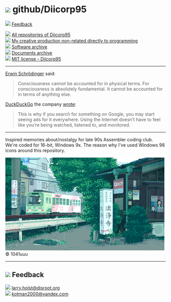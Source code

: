 # ![](https://win98icons.alexmeub.com/icons/png/tip.png)&nbsp;github/Diicorp95
![](https://win98icons.alexmeub.com/icons/png/message_empty_tack-1.png)&nbsp;[Feedback](#feedback)

![](https://win98icons.alexmeub.com/icons/png/directory_closed-2.png)&nbsp;[All repositories of Diicorp95](https://github.com/search?q=user%3ADiicorp95+&type=)<br>
![](https://win98icons.alexmeub.com/icons/png/directory_closed-2.png)&nbsp;[My creative production non-related directly to programming](https://github.com/Diicorp95/Diicorp95/blob/main/production/README.md)<br>
![](https://win98icons.alexmeub.com/icons/png/directory_closed-2.png)&nbsp;[Software archive](https://github.com/Diicorp95/Diicorp95/blob/main/software-archiving/README.md)<br>
![](https://win98icons.alexmeub.com/icons/png/directory_closed-2.png)&nbsp;[Documents archive](https://github.com/Diicorp95/Diicorp95/blob/main/documents-archiving/README.md)<br>
![](https://win98icons.alexmeub.com/icons/png/document-1.png)&nbsp;[MIT license - Diicorp95](https://diicorp95.mit-license.org)
<hr>

[Erwin Schrödinger](https://en.wikipedia.org/wiki/Erwin_Schr%C3%B6dinger) said:
>Consciousness cannot be accounted for in physical terms. For consciousness is absolutely fundamental. It cannot be accounted for in terms of anything else.

[DuckDuckGo](https://duckduckgo.com) the company [wrote](https://spreadprivacy.com/duckduckgo-revenue-model/):
>This is why if you search for something on Google, you may start seeing ads for it everywhere. Using the Internet doesn’t have to feel like you’re being watched, listened to, and monitored.
<hr>

Inspired memories about/nostalgy for late 90s Assembler coding club. We're coded for 16-bit, Windows 9x. The reason why I've used Windows 98 icons around this repository.

![1041uuu's art - rain at Japan, railways](https://raw.githubusercontent.com/Diicorp95/Diicorp95/master/digital.gif)<br>
:copyright: 1041uuu
<hr>

## ![](https://win98icons.alexmeub.com/icons/png/winrep-1.png)&nbsp;Feedback
![](https://win98icons.alexmeub.com/icons/png/message_envelope_open-1.png)&nbsp;[larry.holst@disroot.org](mailto:larry.holst@disroot.org)<br>
![](https://win98icons.alexmeub.com/icons/png/message_envelope_open-1.png)&nbsp;[kotman2000@yandex.com](mailto:kotman2000@yandex.com)<br>
<!-- "main" branch -->

